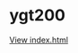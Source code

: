 # ygt200


[View index.html](https://htmlpreview.github.io/?https://github.com/jleopold28/ygt200/blob/main/index.html)
